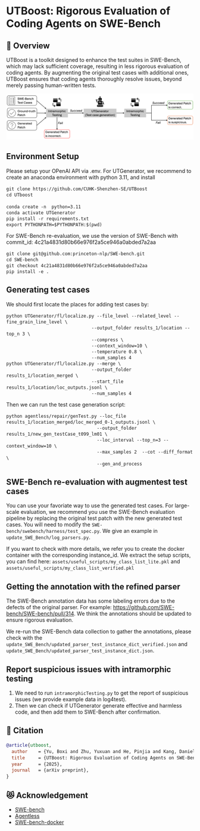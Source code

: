 # UTBoost: Rigorous Evaluation of Coding Agents on SWE-Bench

## 👋 Overview
UTBoost is a toolkit designed to enhance the test suites in SWE-Bench, which may lack sufficient coverage, resulting in less rigorous evaluation of coding agents. By augmenting the original test cases with additional ones, UTBoost ensures that coding agents thoroughly resolve issues, beyond merely passing human-written tests.


<img src="assets/figures/utboost.png">

## Environment Setup
Please setup your OPenAI API via .env.
For UTGenerator, we recommend to create an anaconda environment with python 3.11, and install

```shell
git clone https://github.com/CUHK-Shenzhen-SE/UTBoost
cd UTboost

conda create -n  python=3.11 
conda activate UTGenerator
pip install -r requirements.txt
export PYTHONPATH=$PYTHONPATH:$(pwd)
```

For SWE-Bench re-evaluation, we use the version of SWE-Bench with commit_id: 4c21a4831d80b66e976f2a5ce946a0abded7a2aa

```shell
git clone git@github.com:princeton-nlp/SWE-bench.git
cd SWE-bench
git checkout 4c21a4831d80b66e976f2a5ce946a0abded7a2aa
pip install -e .
```

## Generating test cases

We should first locate the places for adding test cases by:
```
python UTGenerator/fl/localize.py --file_level --related_level --fine_grain_line_level \
                                --output_folder results_1/location --top_n 3 \
                                --compress \
                                --context_window=10 \
                                --temperature 0.8 \
                                --num_samples 4
python UTGenerator/fl/localize.py --merge \
                                --output_folder results_1/location_merged \
                                --start_file results_1/location/loc_outputs.jsonl \
                                --num_samples 4
```
Then we can run the test case generation script:
```
python agentless/repair/genTest.py --loc_file results_1/location_merged/loc_merged_0-1_outputs.jsonl \
                                  --output_folder results_1/new_gen_testCase_t099_lm01 \
                                  --loc_interval --top_n=3 --context_window=10 \
                                  --max_samples 2  --cot --diff_format \
                                  --gen_and_process 
```

## SWE-Bench re-evaluation with augmentest test cases

You can use your favoriate way to use the generated test cases.
For large-scale evaluation, we recommend you use the SWE-Bench evaluation pipeline by replacing the original test patch with the new generated test cases.
You will need to modify the `SWE-bench/swebench/harness/test_spec.py`. We give an example in `update_SWE_Bench/log_parsers.py`.

If you want to check with more details, we refer you to create the docker container with the corresponding instance_id. We extract the setup scripts, you can find here: `assets/useful_scripts/my_class_list_lite.pkl` and `assets/useful_scripts/my_class_list_verified.pkl`

## Getting the annotation with the refined parser
The SWE-Bench annotation data has some labeling errors due to the defects of the original parser. For example: https://github.com/SWE-bench/SWE-bench/pull/314.
We think the annotations should be updated to ensure rigorous evaluation.

We re-run the SWE-Bench data collection to gather the annotations, please check with the `update_SWE_Bench/updated_parser_test_instance_dict_verified.json`
and `update_SWE_Bench/updated_parser_test_instance_dict.json`.

## Report suspicious issues with intramorphic testing
1. We need to run `intramorphicTesting.py` to get the report of suspicious issues (we provide example data in log4test).
2. Then we can check if UTGenerator generate effective and harmless code, and then add them to SWE-Bench after confirmation.

## 📝 Citation

```bibtex
@article{utboost,
  author    = {Yu, Boxi and Zhu, Yuxuan and He, Pinjia and Kang, Daniel},
  title     = {UTBoost: Rigorous Evaluation of Coding Agents on SWE-Bench},
  year      = {2025},
  journal   = {arXiv preprint},
}
```

## 😻 Acknowledgement 

* [SWE-bench](https://www.swebench.com/)
* [Agentless](https://github.com/OpenAutoCoder/Agentless)
* [SWE-bench-docker](https://github.com/aorwall/SWE-bench-docker)